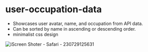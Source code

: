 # user-occupation-data

- Showcases user avatar, name, and occupation from API data.
- Can be sorted by name in ascending or descending order.
- minimalist css design 

![iScreen Shoter - Safari - 230729125631](https://github.com/MichelBDLC/user-occupation-data/assets/103394185/a65d7d1b-f1d3-49d7-841f-42b6797c05c0)
